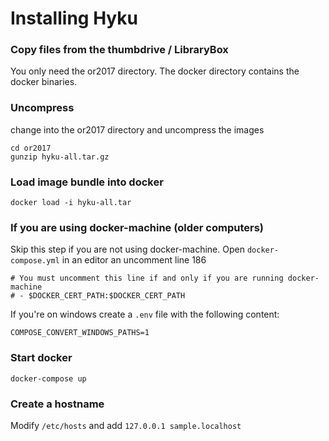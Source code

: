 # Installing Hyku

### Copy files from the thumbdrive / LibraryBox
You only need the or2017 directory. The docker directory contains the docker binaries.

### Uncompress
change into the or2017 directory and uncompress the images

```
cd or2017
gunzip hyku-all.tar.gz
```

### Load image bundle into docker

`docker load -i hyku-all.tar`


### If you are using docker-machine (older computers)
Skip this step if you are not using docker-machine.
Open `docker-compose.yml` in an editor an uncomment line 186

```
# You must uncomment this line if and only if you are running docker-machine
# - $DOCKER_CERT_PATH:$DOCKER_CERT_PATH
```

If you're on windows create a `.env` file with the following content:
```
COMPOSE_CONVERT_WINDOWS_PATHS=1
```

### Start docker

```
docker-compose up
```

### Create a hostname

Modify `/etc/hosts` and add `127.0.0.1 sample.localhost`
